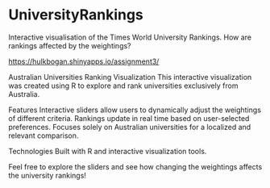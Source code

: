 # UniversityRankings
Interactive visualisation of the Times World University Rankings. How are rankings affected by the weightings?

https://hulkbogan.shinyapps.io/assignment3/

Australian Universities Ranking Visualization
This interactive visualization was created using R to explore and rank universities exclusively from Australia.

Features
Interactive sliders allow users to dynamically adjust the weightings of different criteria.
Rankings update in real time based on user-selected preferences.
Focuses solely on Australian universities for a localized and relevant comparison.

Technologies
Built with R and interactive visualization tools.

Feel free to explore the sliders and see how changing the weightings affects the university rankings!
